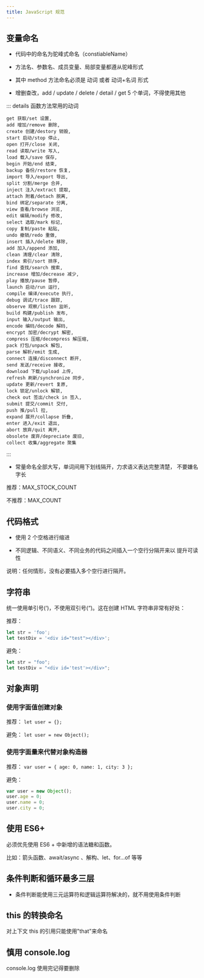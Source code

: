 ```yaml
---
title: JavaScript 规范
---
```


## 变量命名

- 代码中的命名为驼峰式命名（constiableName）

- 方法名、参数名、成员变量、局部变量都遵从驼峰形式

- 其中 method 方法命名必须是 动词 或者 动词+名词 形式

- 增删查改，add / update / delete / detail / get 5 个单词，不得使用其他

::: details 函数方法常用的动词

```hash
get 获取/set 设置,
add 增加/remove 删除,
create 创建/destory 销毁,
start 启动/stop 停止,
open 打开/close 关闭,
read 读取/write 写入,
load 载入/save 保存,
begin 开始/end 结束,
backup 备份/restore 恢复,
import 导入/export 导出,
split 分割/merge 合并,
inject 注入/extract 提取,
attach 附着/detach 脱离,
bind 绑定/separate 分离,
view 查看/browse 浏览,
edit 编辑/modify 修改,
select 选取/mark 标记,
copy 复制/paste 粘贴,
undo 撤销/redo 重做,
insert 插入/delete 移除,
add 加入/append 添加,
clean 清理/clear 清除,
index 索引/sort 排序,
find 查找/search 搜索,
increase 增加/decrease 减少,
play 播放/pause 暂停,
launch 启动/run 运行,
compile 编译/execute 执行,
debug 调试/trace 跟踪,
observe 观察/listen 监听,
build 构建/publish 发布,
input 输入/output 输出,
encode 编码/decode 解码,
encrypt 加密/decrypt 解密,
compress 压缩/decompress 解压缩,
pack 打包/unpack 解包,
parse 解析/emit 生成,
connect 连接/disconnect 断开,
send 发送/receive 接收,
download 下载/upload 上传,
refresh 刷新/synchronize 同步,
update 更新/revert 复原,
lock 锁定/unlock 解锁,
check out 签出/check in 签入,
submit 提交/commit 交付,
push 推/pull 拉,
expand 展开/collapse 折叠,
enter 进入/exit 退出,
abort 放弃/quit 离开,
obsolete 废弃/depreciate 废旧,
collect 收集/aggregate 聚集
```

:::

- 常量命名全部大写，单词间用下划线隔开，力求语义表达完整清楚， 不要嫌名字长

推荐：MAX_STOCK_COUNT

不推荐：MAX_COUNT

## 代码格式

- 使用 2 个空格进行缩进

- 不同逻辑、不同语义、不同业务的代码之间插入一个空行分隔开来以 提升可读性

说明：任何情形，没有必要插入多个空行进行隔开。

## 字符串

统一使用单引号(‘)，不使用双引号(“)。这在创建 HTML 字符串非常有好处：

推荐：

```js
let str = 'foo';
let testDiv = '<div id="test"></div>';
```

避免：

```js
let str = "foo";
let testDiv = "<div id='test'></div>";
```

## 对象声明

### 使用字面值创建对象

推荐： `let user = {};`

避免： `let user = new Object();`

### 使用字面量来代替对象构造器

推荐： `var user = { age: 0, name: 1, city: 3 };`

避免：

```js
var user = new Object();
user.age = 0;
user.name = 0;
user.city = 0;
```

## 使用 ES6+

必须优先使用 ES6 + 中新增的语法糖和函数。

比如：箭头函数、await/async 、解构、let、for...of 等等



## 条件判断和循环最多三层

- 条件判断能使用三元运算符和逻辑运算符解决的，就不用使用条件判断

## this 的转换命名

对上下文 this 的引用只能使用"that"来命名

## 慎用 console.log

console.log 使用完记得要删除
